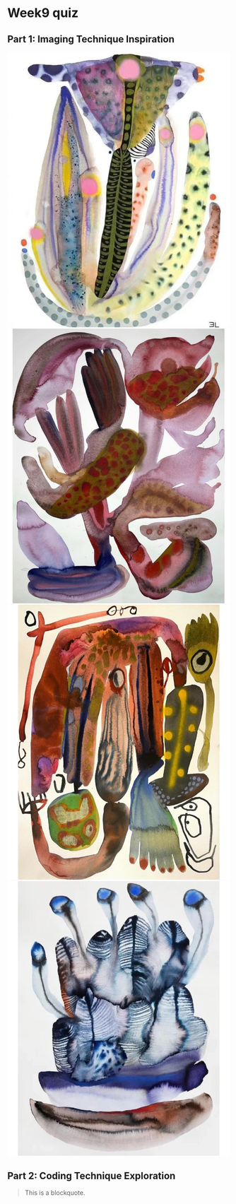 # Week9 quiz
## Part 1: Imaging Technique Inspiration
![Emma Larsson1]( readmeImages/reference1.jpg)
![Emma Larsson2]( readmeImages/reference2.jpg)
![Emma Larsson3]( readmeImages/reference3.jpg)
![Emma Larsson4]( readmeImages/reference4.jpg)
## Part 2: Coding Technique Exploration
> This is a blockquote.